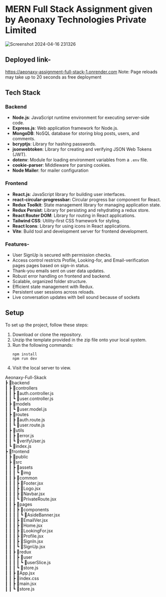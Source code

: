 # MERN Full Stack Assignment given by Aeonaxy Technologies Private Limited
![Screenshot 2024-04-16 231326](https://github.com/erpankajk4/Aeonaxy-Assignment-Full-Stack/assets/118353291/4d7eb207-b5dd-4843-9bd3-b2cda3716fe4)

## Deployed link- 
https://aeonaxy-assignment-full-stack-1.onrender.com
Note: Page reloads may take up to 20 seconds as free deployment

## Tech Stack
### Backend
- **Node.js**: JavaScript runtime environment for executing server-side code.
- **Express.js**: Web application framework for Node.js.
- **MongoDB**: NoSQL database for storing blog posts, users, and comments.
- **bcryptjs**: Library for hashing passwords.
- **jsonwebtoken**: Library for creating and verifying JSON Web Tokens (JWT).
- **dotenv**: Module for loading environment variables from a `.env` file.
- **cookie-parser**: Middleware for parsing cookies.
- **Node Mailer**: for mailer configuration
### Frontend
- **React.js**: JavaScript library for building user interfaces.
- **react-circular-progressbar:** Circular progress bar component for React.
- **Redux Toolkit**: State management library for managing application state.
- **Redux Persist**: Library for persisting and rehydrating a redux store.
- **React Router DOM**: Library for routing in React applications.
- **Tailwind CSS**: Utility-first CSS framework for styling.
- **React Icons**: Library for using icons in React applications.
- **Vite**: Build tool and development server for frontend development.


### Features-
- User SignUp is secured with permission checks.
- Access control restricts Profile, Looking-for, and Email-verification pages pages based on sign-in status.
- Thank-you emails sent on user data updates.
- Robust error handling on frontend and backend.
- Scalable, organized folder structure.
- Efficient state management with Redux.
- Persistent user sessions across reloads.
- Live conversation updates with bell sound because of sockets

## Setup
To set up the project, follow these steps:
1. Download or clone the repository.
2. Unzip the template provided in the zip file onto your local system.
3. Run the following commands:
   ```
   npm install
   npm run dev
   ```
4. Visit the local server to view.


Aeonaxy-Full-Skack<br>
 ┣ 📂backend<br>
 ┃ ┣ 📂controllers<br>
 ┃ ┃ ┣ 📜auth.controller.js<br>
 ┃ ┃ ┗ 📜user.controller.js<br>
 ┃ ┣ 📂models<br>
 ┃ ┃ ┗ 📜user.model.js<br>
 ┃ ┣ 📂routes<br>
 ┃ ┃ ┣ 📜auth.route.js<br>
 ┃ ┃ ┗ 📜user.route.js<br>
 ┃ ┣ 📂utils<br>
 ┃ ┃ ┣ 📜error.js<br>
 ┃ ┃ ┗ 📜verifyUser.js<br>
 ┃ ┗ 📜index.js<br>
 ┣ 📂frontend<br>
 ┃ ┣ 📂public<br>
 ┃ ┣ 📂src<br>
 ┃ ┃ ┣ 📂assets<br>
 ┃ ┃ ┃ ┗ 📂img<br>
 ┃ ┃ ┣ 📂common<br>
 ┃ ┃ ┃ ┣ 📜Footer.jsx<br>
 ┃ ┃ ┃ ┣ 📜Logo.jsx<br>
 ┃ ┃ ┃ ┣ 📜Navbar.jsx<br>
 ┃ ┃ ┃ ┗ 📜PrivateRoute.jsx<br>
 ┃ ┃ ┣ 📂pages<br>
 ┃ ┃ ┃ ┣ 📂components<br>
 ┃ ┃ ┃ ┃ ┗ 📜AsideBanner.jsx<br>
 ┃ ┃ ┃ ┣ 📜EmailVer.jsx<br>
 ┃ ┃ ┃ ┣ 📜Home.jsx<br>
 ┃ ┃ ┃ ┣ 📜LookingFor.jsx<br>
 ┃ ┃ ┃ ┣ 📜Profile.jsx<br>
 ┃ ┃ ┃ ┣ 📜SignIn.jsx<br>
 ┃ ┃ ┃ ┗ 📜SignUp.jsx<br>
 ┃ ┃ ┣ 📂redux<br>
 ┃ ┃ ┃ ┣ 📂user<br>
 ┃ ┃ ┃ ┃ ┗ 📜userSlice.js<br>
 ┃ ┃ ┃ ┗ 📜store.js<br>
 ┃ ┃ ┣ 📜App.jsx<br>
 ┃ ┃ ┣ 📜index.css<br>
 ┃ ┃ ┣ 📜main.jsx<br>
 ┃ ┃ ┗ 📜store.js<br>
